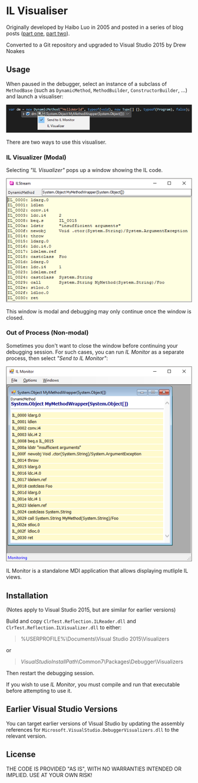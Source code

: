 # IL Visualiser

Originally developed by Haibo Luo in 2005 and posted in a series of blog posts 
([part one](https://blogs.msdn.microsoft.com/haibo_luo/2005/10/25/debuggervisualizer-for-dynamicmethod-show-me-the-il/),
[part two](https://blogs.msdn.microsoft.com/haibo_luo/2006/11/16/take-two-il-visualizer/)).

Converted to a Git repository and upgraded to Visual Studio 2015 by Drew Noakes

## Usage

When paused in the debugger, select an instance of a subclass of `MethodBase` (such as `DynamicMethod`,
`MethodBuilder`, `ConstructorBuilder`, ...) and launch a visualiser:

![](Images/launching-visualizer.png)

There are two ways to use this visualiser.

### IL Visualizer (Modal)

Selecting _"IL Visualizer"_ pops up a window showing the IL code.

![](Images/il-visualizer.png)

This window is modal and debugging may only continue once the window is closed.

### Out of Process (Non-modal)

Sometimes you don't want to close the window before continuing your debugging session. For such cases, you 
can run _IL Monitor_ as a separate process, then select _"Send to IL Monitor"_:

![](Images/il-monitor.png)

IL Monitor is a standalone MDI application that allows displaying mutliple IL views.

## Installation

(Notes apply to Visual Studio 2015, but are similar for earlier versions)

Build and copy `ClrTest.Reflection.ILReader.dll` and `ClrTest.Reflection.ILVisualizer.dll` to either:

> %USERPROFILE%\Documents\Visual Studio 2015\Visualizers

or

> _VisualStudioInstallPath_\Common7\Packages\Debugger\Visualizers

Then restart the debugging session.

If you wish to use _IL Monitor_, you must compile and run that executable before attempting to use it.

## Earlier Visual Studio Versions

You can target earlier versions of Visual Studio by updating the assembly references for
`Microsoft.VisualStudio.DebuggerVisualizers.dll` to the relevant version.

## License

THE CODE IS PROVIDED "AS IS", WITH NO WARRANTIES INTENDED OR IMPLIED. USE AT YOUR OWN RISK!